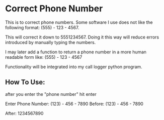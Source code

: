 # Correct Phone Number
 This is to correct phone numbers. Some software I use does not like the following format: (555) - 123 - 4567.

 This will correct it down to 5551234567. Doing it this way will reduce errors introduced by manually typing the numbers.

 I may later add a function to return a phone number in a more human readable form like: (555) - 123 -  4567

 Functionality will be integrated into my call logger python program.

## How To Use:
 
after you enter the "phone number" hit enter

Enter Phone Number: (123) - 456 - 7890
Before: (123) - 456 - 7890

After: 1234567890

